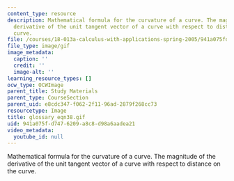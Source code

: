 ```yaml
---
content_type: resource
description: Mathematical formula for the curvature of a curve. The magnitude of the
  derivative of the unit tangent vector of a curve with respect to distance on the
  curve.
file: /courses/18-013a-calculus-with-applications-spring-2005/941a075fd7476209a8c8d98a6aadea21_glossary_eqn38.gif
file_type: image/gif
image_metadata:
  caption: ''
  credit: ''
  image-alt: ''
learning_resource_types: []
ocw_type: OCWImage
parent_title: Study Materials
parent_type: CourseSection
parent_uid: e8cdc347-f062-2f11-96ad-2879f268cc73
resourcetype: Image
title: glossary_eqn38.gif
uid: 941a075f-d747-6209-a8c8-d98a6aadea21
video_metadata:
  youtube_id: null
---
```

Mathematical formula for the curvature of a curve. The magnitude of the derivative of the unit tangent vector of a curve with respect to distance on the curve.

